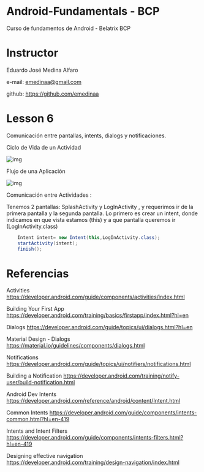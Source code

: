 # Android-Fundamentals - BCP
Curso de fundamentos de Android - Belatrix BCP

# Instructor

Eduardo José Medina Alfaro

e-mail: emedinaa@gmail.com

github: https://github.com/emedinaa

# Lesson 6 

 Comunicación entre pantallas, intents, dialogs y notificaciones.
 
 Ciclo de Vida de un Actividad
 
 ![img](https://developer.android.com/guide/components/images/activity_lifecycle.png)
 
 
 Flujo de una Aplicación
 
 ![img](https://developer.android.com/images/training/app-navigation-wireframing-wires-phone.png)
 
 Comunicación entre Actividades :
 
 Tenemos 2 pantallas: SplashActivity y LogInActivity , y requerimos ir de la primera pantalla y la segunda pantalla.
 Lo primero es crear un intent, donde indicamos en que vista estamos (this) y a que pantalla queremos ir (LogInActivity.class)
 
 ```java
     Intent intent= new Intent(this,LogInActivity.class);
     startActivity(intent);
     finish();
 ```

# Referencias 

Activities https://developer.android.com/guide/components/activities/index.html

Building Your First App https://developer.android.com/training/basics/firstapp/index.html?hl=en

Dialogs https://developer.android.com/guide/topics/ui/dialogs.html?hl=en

Material Design - Dialogs https://material.io/guidelines/components/dialogs.html

Notifications https://developer.android.com/guide/topics/ui/notifiers/notifications.html

Building a Notification https://developer.android.com/training/notify-user/build-notification.html

Android Dev Intents https://developer.android.com/reference/android/content/Intent.html

Common Intents https://developer.android.com/guide/components/intents-common.html?hl=en-419

Intents and Intent Filters https://developer.android.com/guide/components/intents-filters.html?hl=en-419

Designing effective navigation https://developer.android.com/training/design-navigation/index.html
